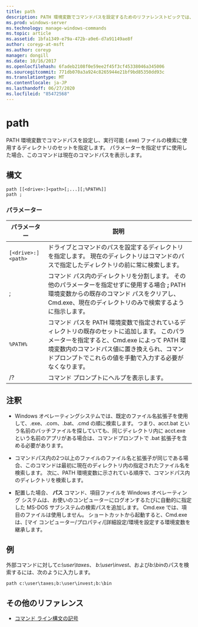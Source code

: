 ```yaml
---
title: path
description: PATH 環境変数でコマンドパスを設定するためのリファレンストピックでは、実行可能 (.exe) ファイルの検索に使用するディレクトリのセットを指定します。
ms.prod: windows-server
ms.technology: manage-windows-commands
ms.topic: article
ms.assetid: 1bfa1349-e79a-472b-a9e6-d7a91149ae8f
author: coreyp-at-msft
ms.author: coreyp
manager: dongill
ms.date: 10/16/2017
ms.openlocfilehash: 6fadeb2108f0e59ee2f45f3cf45338046a345006
ms.sourcegitcommit: 771db070a3a924c8265944e21bf9bd85350dd93c
ms.translationtype: MT
ms.contentlocale: ja-JP
ms.lasthandoff: 06/27/2020
ms.locfileid: "85472568"
---
```

# <a name="path"></a>path

PATH 環境変数でコマンドパスを設定し、実行可能 (.exe) ファイルの検索に使用するディレクトリのセットを指定します。 パラメーターを指定せずに使用した場合、このコマンドは現在のコマンドパスを表示します。

## <a name="syntax"></a>構文

```
path [[<drive>:]<path>[;...][;%PATH%]]
path ;
```

### <a name="parameters"></a>パラメーター

| パラメーター | 説明 |
|--|--|
| `[<drive>:]<path>` | ドライブとコマンドのパスを設定するディレクトリを指定します。 現在のディレクトリはコマンドのパスで指定したディレクトリの前に常に検索します。 |
| ; | コマンド パス内のディレクトリを分割します。 その他のパラメーターを指定せずに使用する場合 **;** PATH 環境変数からの既存のコマンド パスをクリアし、Cmd.exe、現在のディレクトリのみで検索するように指示します。 |
| `%PATH%` | コマンド パスを PATH 環境変数で指定されているディレクトリの既存のセットに追加します。 このパラメーターを指定すると、Cmd.exe によって PATH 環境変数内のコマンドパス値に置き換えられ、コマンドプロンプトでこれらの値を手動で入力する必要がなくなります。 |
| /? | コマンド プロンプトにヘルプを表示します。 |

## <a name="remarks"></a>注釈


- Windows オペレーティングシステムでは、既定のファイル名拡張子を使用して、.exe、.com、.bat、.cmd の順に検索します。 つまり、acct.bat という名前のバッチファイルを探していても、同じディレクトリ内に acct.exe という名前のアプリがある場合は、コマンドプロンプトで .bat 拡張子を含める必要があります。

- コマンドパス内の2つ以上のファイルのファイル名と拡張子が同じである場合、このコマンドは最初に現在のディレクトリ内の指定されたファイル名を検索します。 次に、PATH 環境変数に示されている順序で、コマンドパス内のディレクトリを検索します。

- 配置した場合、 **パス** コマンド、項目ファイルを Windows オペレーティング システムは、お使いのコンピューターにログオンするたびに自動的に指定した MS-DOS サブシステムの検索パスを追加します。 Cmd.exe では、項目のファイルは使用しません。 ショートカットから起動すると、Cmd.exe は、[マイ コンピューター/プロパティ/[詳細設定/環境を設定する環境変数を継承します。

## <a name="examples"></a>例

外部コマンドに対して*c:\user\taxes*、 *b:\user\invest*、および*b:\bin*のパスを検索するには、次のように入力します。

```
path c:\user\taxes;b:\user\invest;b:\bin
```

## <a name="additional-references"></a>その他のリファレンス

- [コマンド ライン構文の記号](command-line-syntax-key.md)
